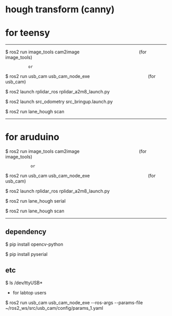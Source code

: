 # hough transform (canny)


# for teensy

---

 $ ros2 run image_tools cam2image                (for image_tools)

              or

 $ ros2 run usb_cam usb_cam_node_exe             (for usb_cam)

 $ ros2 launch rplidar_ros rplidar_a2m8_launch.py      

 $ ros2 launch src_odometry src_bringup.launch.py       

 $ ros2 run lane_hough scan

 
---


# for aruduino


 $ ros2 run image_tools cam2image                (for image_tools)

               or

 $ ros2 run usb_cam usb_cam_node_exe             (for usb_cam)

 $ ros2 launch rplidar_ros rplidar_a2m8_launch.py

 $ ros2 run lane_hough serial

 $ ros2 run lane_hough scan


---


## dependency

$ pip install opencv-python

$ pip install pyserial


## etc 

$ ls /dev/ttyUSB*    





+ for labtop users

$ ros2 run usb_cam usb_cam_node_exe --ros-args --params-file ~/ros2_ws/src/usb_cam/config/params_1.yaml

